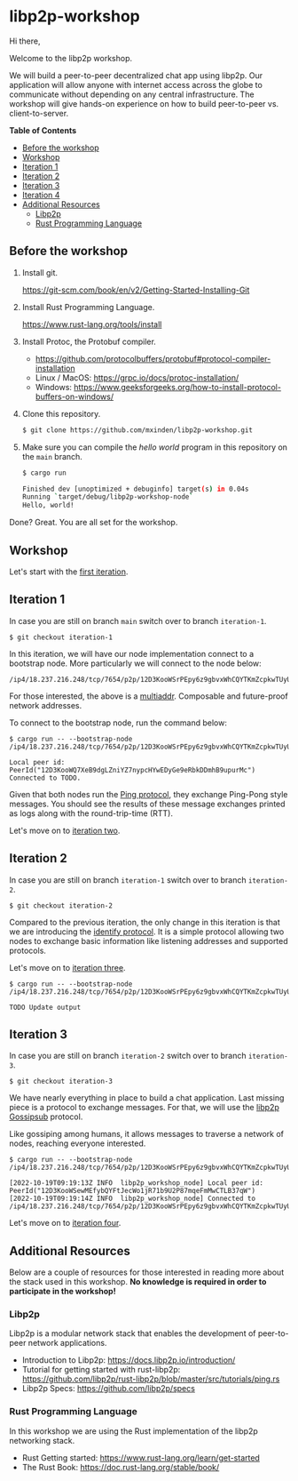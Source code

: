 # libp2p-workshop

Hi there,

Welcome to the libp2p workshop.

We will build a peer-to-peer decentralized chat app using libp2p. Our
application will allow anyone with internet access across the globe to
communicate without depending on any central infrastructure. The workshop will
give hands-on experience on how to build peer-to-peer vs. client-to-server.

<!-- markdown-toc start - Don't edit this section. Run M-x markdown-toc-refresh-toc -->
**Table of Contents**

- [Before the workshop](#before-the-workshop)
- [Workshop](#workshop)
- [Iteration 1](#iteration-1)
- [Iteration 2](#iteration-2)
- [Iteration 3](#iteration-3)
- [Iteration 4](#iteration-4)
- [Additional Resources](#additional-resources)
    - [Libp2p](#libp2p)
    - [Rust Programming Language](#rust-programming-language)

<!-- markdown-toc end -->

## Before the workshop

1. Install git.

   https://git-scm.com/book/en/v2/Getting-Started-Installing-Git

2. Install Rust Programming Language.

   https://www.rust-lang.org/tools/install

3. Install Protoc, the Protobuf compiler.

   - https://github.com/protocolbuffers/protobuf#protocol-compiler-installation
   - Linux / MacOS: <https://grpc.io/docs/protoc-installation/>
   - Windows: <https://www.geeksforgeeks.org/how-to-install-protocol-buffers-on-windows/>

4. Clone this repository.

   ```sh
   $ git clone https://github.com/mxinden/libp2p-workshop.git
   ```

5. Make sure you can compile the _hello world_ program in this repository on the
   `main` branch.

   ```sh
   $ cargo run

   Finished dev [unoptimized + debuginfo] target(s) in 0.04s
   Running `target/debug/libp2p-workshop-node`
   Hello, world!
   ```

Done? Great. You are all set for the workshop.

## Workshop

Let's start with the [first iteration](
https://github.com/mxinden/libp2p-workshop/blob/iteration-1/README.md#iteration-1).

## Iteration 1

In case you are still on branch `main` switch over to branch `iteration-1`.

```
$ git checkout iteration-1
```

In this iteration, we will have our node implementation connect to a bootstrap
node. More particularly we will connect to the node below:

```
/ip4/18.237.216.248/tcp/7654/p2p/12D3KooWSrPEpy6z9gbvxWhCQYTKmZcpkwTUyUDtoF2KzcrC4y5K
```

For those interested, the above is a
[multiaddr](https://github.com/multiformats/multiaddr). Composable and
future-proof network addresses.

To connect to the bootstrap node, run the command below:

```
$ cargo run -- --bootstrap-node /ip4/18.237.216.248/tcp/7654/p2p/12D3KooWSrPEpy6z9gbvxWhCQYTKmZcpkwTUyUDtoF2KzcrC4y5K

Local peer id: PeerId("12D3KooWQ7XeB9dgLZniYZ7nypcHYwEDyGe9eRbkDDmhB9upurMc")
Connected to TODO.
```

Given that both nodes run the [Ping
protocol](https://docs.rs/libp2p-ping/latest/libp2p_ping/), they exchange
Ping-Pong style messages. You should see the results of these message exchanges
printed as logs along with the round-trip-time (RTT).

Let's move on to [iteration two](
https://github.com/mxinden/libp2p-workshop/blob/iteration-2/README.md#iteration-2).

## Iteration 2

In case you are still on branch `iteration-1` switch over to branch `iteration-2`.

```
$ git checkout iteration-2
```

Compared to the previous iteration, the only change in this iteration is that we
are introducing the [identify
protocol](https://docs.rs/libp2p/latest/libp2p/identify/index.html). It is a
simple protocol allowing two nodes to exchange basic information like listening
addresses and supported protocols.

Let's move on to [iteration three](
https://github.com/mxinden/libp2p-workshop/blob/iteration-3/README.md#iteration-3).

```
$ cargo run -- --bootstrap-node /ip4/18.237.216.248/tcp/7654/p2p/12D3KooWSrPEpy6z9gbvxWhCQYTKmZcpkwTUyUDtoF2KzcrC4y5K

TODO Update output
```

## Iteration 3

In case you are still on branch `iteration-2` switch over to branch `iteration-3`.

```
$ git checkout iteration-3
```

We have nearly everything in place to build a chat application. Last missing
piece is a protocol to exchange messages. For that, we will use the [libp2p
Gossipsub](https://docs.rs/libp2p/latest/libp2p/gossipsub/index.html) protocol.

Like gossiping among humans, it allows messages to traverse a network of nodes,
reaching everyone interested.

```
$ cargo run -- --bootstrap-node /ip4/18.237.216.248/tcp/7654/p2p/12D3KooWSrPEpy6z9gbvxWhCQYTKmZcpkwTUyUDtoF2KzcrC4y5K

[2022-10-19T09:19:13Z INFO  libp2p_workshop_node] Local peer id: PeerId("12D3KooWSewMEfybQYFtJecWo1jR71b9U2P87mqeFmMwCTLB37qW")
[2022-10-19T09:19:14Z INFO  libp2p_workshop_node] Connected to /ip4/18.237.216.248/tcp/7654/p2p/12D3KooWSrPEpy6z9gbvxWhCQYTKmZcpkwTUyUDtoF2KzcrC4y5K.

```

Let's move on to [iteration four](
https://github.com/mxinden/libp2p-workshop/blob/iteration-4/README.md#iteration-4).


## Additional Resources

Below are a couple of resources for those interested in reading more about
the stack used in this workshop.
**No knowledge is required in order to participate in the workshop!**

### Libp2p

Libp2p is a modular network stack that enables the development of peer-to-peer network applications.

- Introduction to Libp2p: <https://docs.libp2p.io/introduction/>
- Tutorial for getting started with rust-libp2p: <https://github.com/libp2p/rust-libp2p/blob/master/src/tutorials/ping.rs>
- Libp2p Specs: <https://github.com/libp2p/specs>

### Rust Programming Language

In this workshop we are using the Rust implementation of the libp2p networking stack.

- Rust Getting started: <https://www.rust-lang.org/learn/get-started>
- The Rust Book: <https://doc.rust-lang.org/stable/book/>
